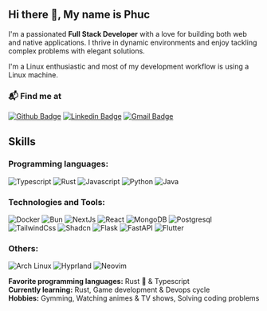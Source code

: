 ## Hi there 👋, My name is Phuc

I'm a passionated **Full Stack Developer** with a love for building both web and native applications. I thrive in dynamic environments and enjoy tackling complex problems with elegant solutions.

I'm a Linux enthusiastic and most of my development workflow is using a Linux machine.

### 📬 Find me at
[![Github Badge](http://img.shields.io/badge/-Github-black?style=flat-square&logo=github&link=https://github.com/Hankaji)](https://github.com/Hankaji) 
[![Linkedin Badge](https://img.shields.io/badge/-LinkedIn-blue?style=flat-square&logo=Linkedin&logoColor=white&link=https://www.linkedin.com/in/htphuc/)](https://www.linkedin.com/in/htphuc/)
[![Gmail Badge](https://img.shields.io/badge/-Gmail-d14836?style=flat-square&logo=Gmail&logoColor=white&link=mailto:thaiphuc2010@gmail.com)](mailto:thaiphuc2010@gmail.com)


## Skills
### Programming languages:

![Typescript](https://img.shields.io/badge/Typescript-24283b?logo=typescript&logoColor=%233178C6)
![Rust](https://img.shields.io/badge/Rust-24283b?logo=rust&logoColor=F74C00)
![Javascript](https://img.shields.io/badge/Javascript-24283b?logo=Javascript&logoColor=%23F7DF1E)
![Python](https://img.shields.io/badge/Python-24283b?logo=python&logoColor=%233776AB)
![Java](https://img.shields.io/badge/Java-24283b)

### Technologies and Tools:


![Docker](https://img.shields.io/badge/Docker-24283b?&logo=Docker)
![Bun](https://img.shields.io/badge/Bun-24283b?&logo=bun)
![NextJs](https://img.shields.io/badge/Next.Js-24283b?&logo=nextdotjs)
![React](https://img.shields.io/badge/React-24283b?&logo=React)
![MongoDB](https://img.shields.io/badge/MongoDB-24283b?&logo=mongodb)
![Postgresql](https://img.shields.io/badge/Postgresql-24283b?logo=postgresql)
![TailwindCss](https://img.shields.io/badge/TailwindCss-24283b?logo=tailwindcss)
![Shadcn](https://img.shields.io/badge/Shadcn_ui-24283b?logo=shadcnui)
![Flask](https://img.shields.io/badge/Flask-24283b?&logo=flask)
![FastAPI](https://img.shields.io/badge/FastAPI-24283b?&logo=fastapi)
![Flutter](https://img.shields.io/badge/Flutter-24283b?logo=Flutter&logoColor=%2302569B)

### Others:


![Arch Linux](https://img.shields.io/badge/Arch_Linux-24283b?logo=archlinux)
![Hyprland](https://img.shields.io/badge/Hyprland-24283b?logo=hyprland)
![Neovim](https://img.shields.io/badge/Neovim-24283b?logo=neovim)

**Favorite programming languages:** Rust 🦀 & Typescript \
**Currently learning:** Rust, Game development & Devops cycle  \
**Hobbies:** Gymming, Watching animes & TV shows, Solving coding problems
